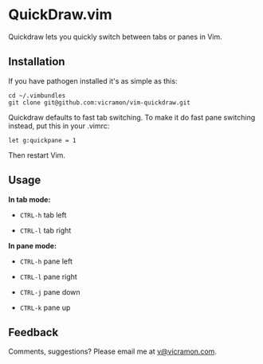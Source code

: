 # QuickDraw.vim

Quickdraw lets you quickly switch between tabs or panes in Vim. 

## Installation

If you have pathogen installed it's as simple as this:

```
cd ~/.vimbundles
git clone git@github.com:vicramon/vim-quickdraw.git
```

Quickdraw defaults to fast tab switching. To make it do fast pane switching instead, put this in your .vimrc:

`let g:quickpane = 1`

Then restart Vim.

## Usage

**In tab mode:**

* `CTRL-h` tab left

* `CTRL-l` tab right

**In pane mode:**

* `CTRL-h` pane left 

* `CTRL-l` pane right

* `CTRL-j` pane down 

* `CTRL-k` pane up 

## Feedback

Comments, suggestions? Please email me at v@vicramon.com.
